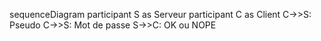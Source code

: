 sequenceDiagram
    participant S as Serveur
    participant C as Client
    C->>S: Pseudo
    C->>S: Mot de passe
    S->>C: OK ou NOPE
